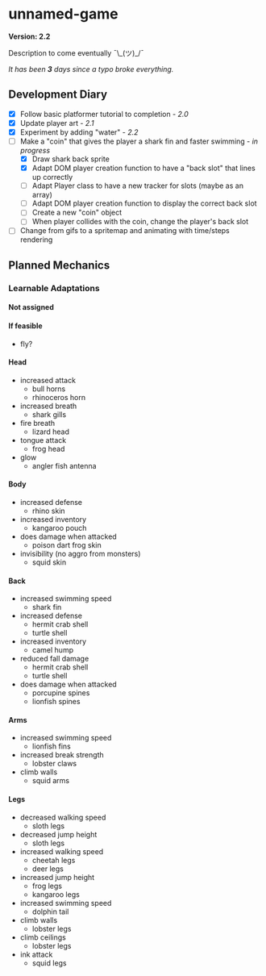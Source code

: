 # unnamed-game

**Version: 2.2**

Description to come eventually ¯\\\_(ツ)\_/¯

*It has been **3** days since a typo broke everything.* 

## Development Diary
- [x] Follow basic platformer tutorial to completion - *2.0*
- [x] Update player art - *2.1*
- [x] Experiment by adding "water" - *2.2*
- [ ] Make a "coin" that gives the player a shark fin and faster swimming - *in progress*
  - [x] Draw shark back sprite
  - [X] Adapt DOM player creation function to have a "back slot" that lines up correctly
  - [ ] Adapt Player class to have a new tracker for slots (maybe as an array)
  - [ ] Adapt DOM player creation function to display the correct back slot
  - [ ] Create a new "coin" object
  - [ ] When player collides with the coin, change the player's back slot
- [ ] Change from gifs to a spritemap and animating with time/steps rendering

## Planned Mechanics

### Learnable Adaptations

#### Not assigned

#### If feasible
- fly?


#### Head
- increased attack
  - bull horns
  - rhinoceros horn
- increased breath
  - shark gills
- fire breath
  - lizard head
- tongue attack
  - frog head
- glow
  - angler fish antenna

#### Body
- increased defense
  - rhino skin
- increased inventory
  - kangaroo pouch
- does damage when attacked
  - poison dart frog skin
- invisibility (no aggro from monsters)
  - squid skin

#### Back
- increased swimming speed
  - shark fin
- increased defense
  - hermit crab shell
  - turtle shell
- increased inventory
  - camel hump
- reduced fall damage
  - hermit crab shell
  - turtle shell
- does damage when attacked
  - porcupine spines
  - lionfish spines

#### Arms
- increased swimming speed
  - lionfish fins
- increased break strength
  - lobster claws
- climb walls
  - squid arms

#### Legs
- decreased walking speed
  - sloth legs
- decreased jump height
  - sloth legs
- increased walking speed
  - cheetah legs
  - deer legs
- increased jump height
  - frog legs
  - kangaroo legs
- increased swimming speed
  - dolphin tail
- climb walls
  - lobster legs
- climb ceilings
  - lobster legs
- ink attack
  - squid legs
